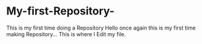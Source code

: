 # My-first-Repository-
This is my first time doing a Repository
Hello once again this is my first time making Repository... This is where I Edit my file.
